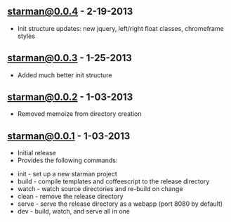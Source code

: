 starman@0.0.4 - 2-19-2013
---------------------------
- Init structure updates: new jquery, left/right float classes, chromeframe styles

starman@0.0.3 - 1-25-2013
---------------------------
- Added much better init structure

starman@0.0.2 - 1-03-2013
---------------------------
- Removed memoize from directory creation


starman@0.0.1 - 1-03-2013
---------------------------
- Initial release
- Provides the following commands:
 * init - set up a new starman project
 * build - compile templates and coffeescript to the release directory
 * watch - watch source directories and re-build on change
 * clean - remove the release directory
 * serve - serve the release directory as a webapp (port 8080 by default)
 * dev - build, watch, and serve all in one

